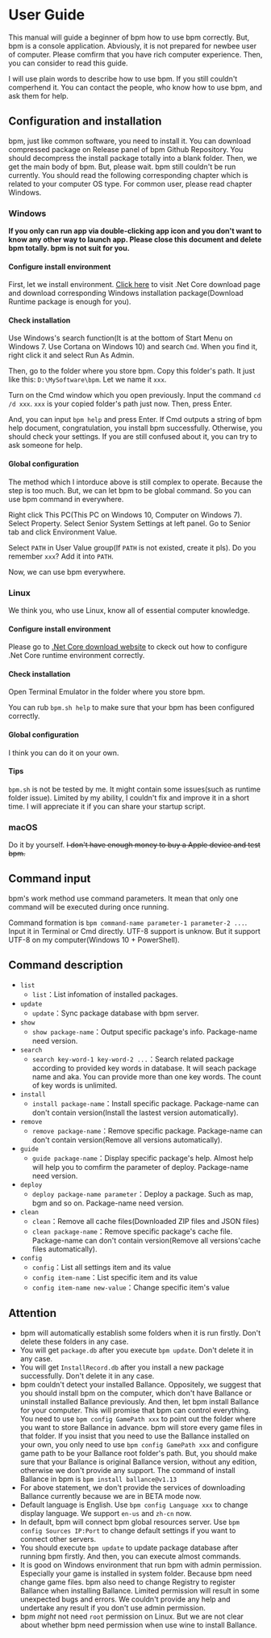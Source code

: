 # User Guide

This manual will guide a beginner of bpm how to use bpm correctly. But, bpm is a console application. Abviously, it is not prepared for newbee user of computer. Please comfirm that you have rich computer experience. Then, you can consider to read this guide.

I will use plain words to describe how to use bpm. If you still couldn't comperhend it. You can contact the people, who know how to use bpm, and ask them for help.

## Configuration and installation

bpm, just like common software, you need to install it. You can download compressed package on Release panel of bpm Github Repository. You should decompress the install package totally into a blank folder. Then, we get the main body of bpm. But, please wait. bpm still couldn't be run currently. You should read the following corresponding chapter which is related to your computer OS type. For common user, please read chapter Windows.

### Windows

**If you only can run app via double-clicking app icon and you don't want to know any other way to launch app. Please close this document and delete bpm totally. bpm is not suit for you.**

#### Configure install environment

First, let we install environment. [Click here](https://dotnet.microsoft.com/download) to visit .Net Core download page and download corresponding Windows installation package(Download Runtime package is enough for you).

#### Check installation

Use Windows's search function(It is at the bottom of Start Menu on Windows 7. Use Cortana on Windows 10) and search `Cmd`. When you find it, right click it and select Run As Admin.

Then, go to the folder where you store bpm. Copy this folder's path. It just like this: `D:\MySoftware\bpm`. Let we name it `xxx`.

Turn on the Cmd window which you open previously. Input the command `cd /d xxx`. `xxx` is your copied folder's path just now. Then, press Enter.

And, you can input `bpm help` and press Enter. If Cmd outputs a string of bpm help document, congratulation, you install bpm successfully. Otherwise, you should check your settings. If you are still confused about it, you can try to ask someone for help.

#### Global configuration

The method which I intorduce above is still complex to operate. Because the step is too much. But, we can let bpm to be global command. So you can use bpm command in everywhere.

Right click This PC(This PC on Windows 10, Computer on Windows 7). Select Property. Select Senior System Settings at left panel. Go to Senior tab and click Environment Value.

Select `PATH` in User Value group(If `PATH` is not existed, create it pls). Do you remember `xxx`? Add it into `PATH`.

Now, we can use bpm everywhere.

### Linux

We think you, who use Linux, know all of essential computer knowledge.

#### Configure install environment

Please go to [.Net Core download website](https://dotnet.microsoft.com/download) to ckeck out how to configure .Net Core runtime environment correctly.

#### Check installation

Open Terminal Emulator in the folder where you store bpm.

You can rub `bpm.sh help` to make sure that your bpm has been configured correctly.

#### Global configuration

I think you can do it on your own.

#### Tips

`bpm.sh` is not be tested by me. It might contain some issues(such as runtime folder issue). Limited by my ability, I couldn't fix and improve it in a short time. I will appreciate it if you can share your startup script.

### macOS

Do it by yourself. ~~I don't have enough money to buy a Apple device and test bpm.~~

## Command input

bpm's work method use command parameters. It mean that only one command will be executed during once running. 

Command formation is `bpm command-name parameter-1 parameter-2 ...`. Input it in Terminal or Cmd directly. UTF-8 support is unknow. But it support UTF-8 on my computer(Windows 10 + PowerShell).

## Command description

* `list`
  - `list`：List infomation of installed packages.
* `update`
  - `update`：Sync package database with bpm server.
* `show`
  - `show package-name`：Output specific package's info. Package-name need version.
* `search`
  - `search key-word-1 key-word-2 ...`：Search related package according to provided key words in database. It will seach package name and aka. You can provide more than one key words. The count of key words is unlimited.
* `install`
  - `install package-name`：Install specific package. Package-name can don't contain version(Install the lastest version automatically).
* `remove`
  - `remove package-name`：Remove specific package. Package-name can don't contain version(Remove all versions automatically).
* `guide`
  - `guide package-name`：Display specific package's help. Almost help will help you to comfirm the parameter of deploy. Package-name need version.
* `deploy`
  - `deploy package-name parameter`：Deploy a package. Such as map, bgm and so on. Package-name need version.
* `clean`
  - `clean`：Remove all cache files(Downloaded ZIP files and JSON files)
  - `clean package-name`：Remove specific package's cache file. Package-name can don't contain version(Remove all versions'cache files automatically).
* `config`
  - `config`：List all settings item and its value
  - `config item-name`：List specific item and its value
  - `config item-name new-value`：Change specific item's value

## Attention

* bpm will automatically establish some folders when it is run firstly. Don't delete these folders in any case.
* You will get `package.db` after you execute `bpm update`. Don't delete it in any case.
* You will get `InstallRecord.db` after you install a new package successfully. Don't delete it in any case.
* bpm couldn't detect your installed Ballance. Oppositely, we suggest that you should install bpm on the computer, which don't have Ballance or uninstall installed Ballance previously. And then, let bpm install Ballance for your computer. This will promise that bpm can control everything. You need to use `bpm config GamePath xxx` to point out the folder where you want to store Ballance in advance. bpm will store every game files in that folder. If you insist that you need to use the Ballance installed on your own, you only need to use `bpm config GamePath xxx` and configure game path to be your Ballance root folder's path. But, you should make sure that your Ballance is original Ballance version, without any edition, otherwise we don't provide any support. The command of install Ballance in bpm is `bpm install ballance@v1.13`
* For above statement, we don't provide the services of downloading Ballance currently because we are in BETA mode now.
* Default language is English. Use `bpm config Language xxx` to change display language. We support `en-us` and `zh-cn` now.
* In default, bpm will connect bpm global resources server. Use `bpm config Sources IP:Port` to change default settings if you want to connect other servers.
* You should execute `bpm update` to update package database after running bpm firstly. And then, you can execute almost commands.
* It is good on Windows environment that run bpm with admin permission. Especially your game is installed in system folder. Because bpm need change game files. bpm also need to change Registry to register Ballance when installing Ballance. Limited permission will result in some unexpected bugs and errors. We couldn't provide any help and undertake any result if you don't use admin permission.
* bpm *might* not need `root` permission on Linux. But we are not clear about whether bpm need permission when use wine to install Ballance.
